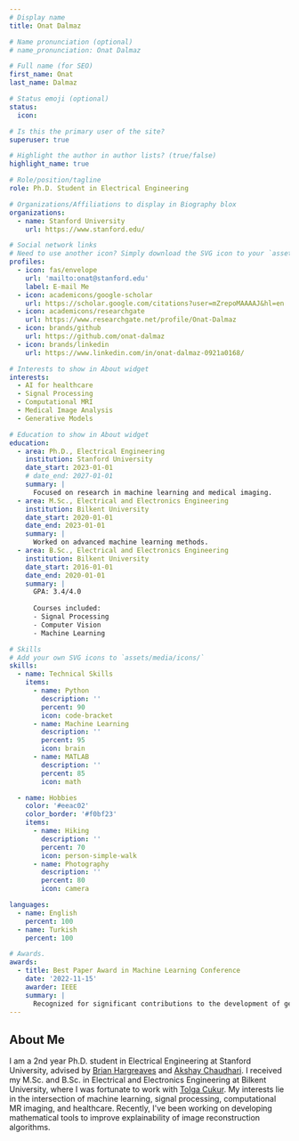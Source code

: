 ```yaml
---
# Display name
title: Onat Dalmaz

# Name pronunciation (optional)
# name_pronunciation: Onat Dalmaz

# Full name (for SEO)
first_name: Onat
last_name: Dalmaz

# Status emoji (optional)
status:
  icon:

# Is this the primary user of the site?
superuser: true

# Highlight the author in author lists? (true/false)
highlight_name: true

# Role/position/tagline
role: Ph.D. Student in Electrical Engineering

# Organizations/Affiliations to display in Biography blox
organizations:
  - name: Stanford University
    url: https://www.stanford.edu/

# Social network links
# Need to use another icon? Simply download the SVG icon to your `assets/media/icons/` folder.
profiles:
  - icon: fas/envelope
    url: 'mailto:onat@stanford.edu'
    label: E-mail Me
  - icon: academicons/google-scholar
    url: https://scholar.google.com/citations?user=mZrepoMAAAAJ&hl=en
  - icon: academicons/researchgate
    url: https://www.researchgate.net/profile/Onat-Dalmaz
  - icon: brands/github
    url: https://github.com/onat-dalmaz
  - icon: brands/linkedin
    url: https://www.linkedin.com/in/onat-dalmaz-0921a0168/

# Interests to show in About widget
interests:
  - AI for healthcare
  - Signal Processing
  - Computational MRI
  - Medical Image Analysis
  - Generative Models

# Education to show in About widget
education:
  - area: Ph.D., Electrical Engineering
    institution: Stanford University
    date_start: 2023-01-01
    # date_end: 2027-01-01
    summary: |
      Focused on research in machine learning and medical imaging.
  - area: M.Sc., Electrical and Electronics Engineering
    institution: Bilkent University
    date_start: 2020-01-01
    date_end: 2023-01-01
    summary: |
      Worked on advanced machine learning methods.
  - area: B.Sc., Electrical and Electronics Engineering
    institution: Bilkent University
    date_start: 2016-01-01
    date_end: 2020-01-01
    summary: |
      GPA: 3.4/4.0
      
      Courses included:
      - Signal Processing
      - Computer Vision
      - Machine Learning

# Skills
# Add your own SVG icons to `assets/media/icons/`
skills:
  - name: Technical Skills
    items:
      - name: Python
        description: ''
        percent: 90
        icon: code-bracket
      - name: Machine Learning
        description: ''
        percent: 95
        icon: brain
      - name: MATLAB
        description: ''
        percent: 85
        icon: math

  - name: Hobbies
    color: '#eeac02'
    color_border: '#f0bf23'
    items:
      - name: Hiking
        description: ''
        percent: 70
        icon: person-simple-walk
      - name: Photography
        description: ''
        percent: 80
        icon: camera

languages:
  - name: English
    percent: 100
  - name: Turkish
    percent: 100

# Awards.
awards:
  - title: Best Paper Award in Machine Learning Conference
    date: '2022-11-15'
    awarder: IEEE
    summary: |
      Recognized for significant contributions to the development of generative models for medical imaging.
---
```


## About Me

I am a 2nd year Ph.D. student in Electrical Engineering at Stanford University, advised by [Brian Hargreaves](https://med.stanford.edu/profiles/brian-hargreaves#bio) and [Akshay Chaudhari](https://profiles.stanford.edu/akshay-chaudhari). I received my M.Sc. and B.Sc. in Electrical and Electronics Engineering at Bilkent University, where I was fortunate to work with [Tolga Cukur](http://kilyos.ee.bilkent.edu.tr/~cukur/). My interests lie in the intersection of machine learning, signal processing, computational MR imaging, and healthcare. Recently, I've been working on developing mathematical tools to improve explainability of image reconstruction algorithms.
